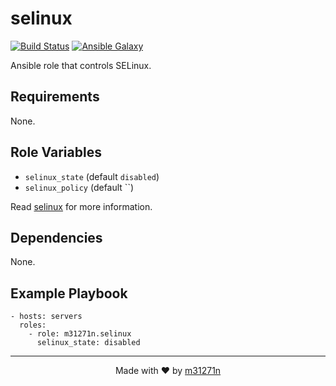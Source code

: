 # selinux

[![Build Status](https://travis-ci.org/m31271n/ansible-role-selinux.svg?branch=master)](https://travis-ci.org/m31271n/ansible-role-selinux)
[![Ansible Galaxy](https://img.shields.io/badge/galaxy-m31271n.selinux-blue.svg)](https://galaxy.ansible.com/m31271n/selinux)

Ansible role that controls SELinux.

## Requirements

None.

## Role Variables

+ `selinux_state` (default `disabled`)
+ `selinux_policy` (default ``)

Read [selinux](http://docs.ansible.com/ansible/selinux_module.html) for more information.

## Dependencies

None.

## Example Playbook

```
- hosts: servers
  roles:
    - role: m31271n.selinux
      selinux_state: disabled
```

* * *

<p align="center">Made with ❤ by <a href="http://index.m31271n.com">m31271n</a></p>

